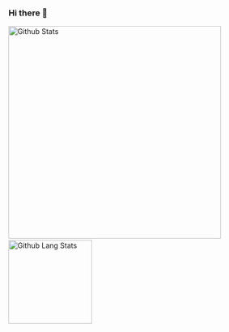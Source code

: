 ### Hi there 👋
<img src="https://github-readme-stats.vercel.app/api?username=eduardolimr&show_icons=true" alt="Github Stats" width="420"/>&nbsp;<img src="https://github-readme-stats.vercel.app/api/top-langs/?username=eduardolimr&layout=compact" alt="Github Lang Stats" height="165">

<!--
**Eduardolimr/Eduardolimr** is a ✨ _special_ ✨ repository because its `README.md` (this file) appears on your GitHub profile.

Here are some ideas to get you started:

- 🔭 I’m currently working on ...
- 🌱 I’m currently learning ...
- 👯 I’m looking to collaborate on ...
- 🤔 I’m looking for help with ...
- 💬 Ask me about ...
- 📫 How to reach me: ...
- 😄 Pronouns: ...
- ⚡ Fun fact: ...
-->
